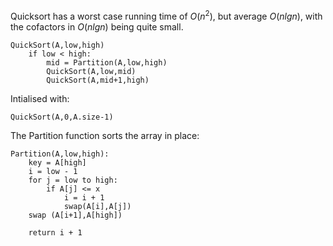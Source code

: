 Quicksort has a worst case running time of $`O(n^2)`$, but average $`O(nlgn)`$, with the cofactors in $`O(nlgn)`$ being quite small.

```
QuickSort(A,low,high)
    if low < high:
        mid = Partition(A,low,high)
        QuickSort(A,low,mid)
        QuickSort(A,mid+1,high)
```

Intialised with:

```
QuickSort(A,0,A.size-1)
```

The Partition function sorts the array in place:

```
Partition(A,low,high):
    key = A[high]
    i = low - 1
    for j = low to high:
        if A[j] <= x
            i = i + 1
            swap(A[i],A[j])
    swap (A[i+1],A[high])

    return i + 1
```
